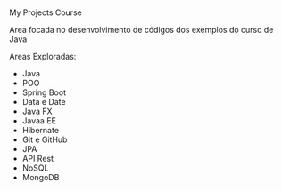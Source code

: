 ###
<h1></h1>
My Projects Course

Area focada no desenvolvimento de códigos dos exemplos do curso de Java

Areas Exploradas:
- Java
- POO
- Spring Boot
- Data e Date
- Java FX
- Javaa EE
- Hibernate
- Git e GitHub
- JPA
- API Rest
- NoSQL
- MongoDB
